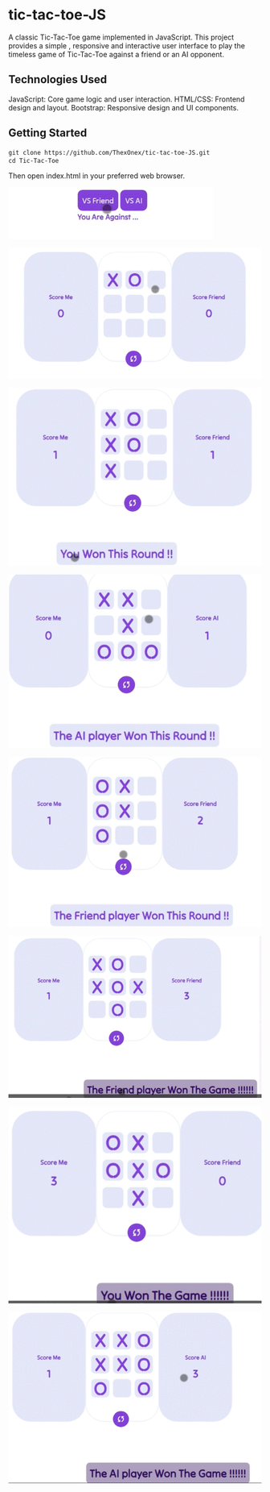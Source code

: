 # tic-tac-toe-JS
A classic Tic-Tac-Toe game implemented in JavaScript. This project provides a simple , responsive and interactive user interface to play the timeless game of Tic-Tac-Toe against a friend or an AI opponent.


## Technologies Used

JavaScript: Core game logic and user interaction.
HTML/CSS: Frontend design and layout.
Bootstrap: Responsive design and UI components.


## Getting Started
```
git clone https://github.com/ThexOnex/tic-tac-toe-JS.git
cd Tic-Tac-Toe
```
Then open index.html in your preferred web browser.

![Alt text](pic1.gif)

![Alt text](pic2.gif)

![Alt text](pic3.gif)

![Alt text](pic4.gif)

![Alt text](pic5.gif)

![Alt text](pic6.gif)

![Alt text](pic7.gif)

![Alt text](pic8.gif)

